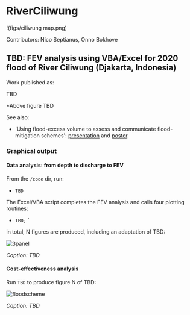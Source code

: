 # RiverCiliwung
!(figs/ciliwung map.png)

Contributors: Nico Septianus, Onno Bokhove

## TBD: FEV analysis using VBA/Excel for 2020 flood of River Ciliwung (Djakarta, Indonesia)

Work published as: 

TBD

*Above figure TBD

See also:
* 'Using flood-excess volume to assess and communicate flood-mitigation schemes': [presentation](http://www1.maths.leeds.ac.uk/~amttk/files/leedskyoto.pdf) and [poster](http://www1.maths.leeds.ac.uk/~amttk/files/INI_sept2018.pdf). 

### Graphical output 

#### Data analysis: from depth to discharge to FEV

From the ```/code``` dir, run: 
 * ```TBD``` 
 
The Excel/VBA script completes the FEV analysis and calls four plotting routines:
 * ```TBD;```
`
 
in total, N figures are produced, including an adaptation of TBD:

![3panel](figs/ciliwung3p.png)

*Caption: TBD*

#### Cost-effectiveness analysis

Run ```TBD``` to produce figure N of TBD:

![floodscheme](figs/TBD)

*Caption: TBD*
